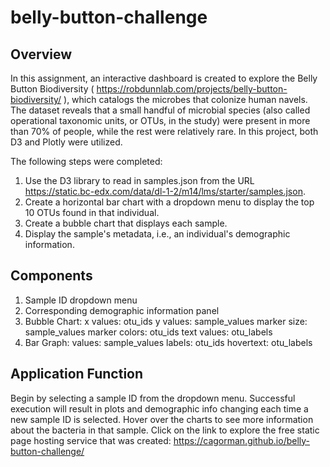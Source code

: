 # belly-button-challenge

## Overview
  In this assignment, an interactive dashboard is created to explore the Belly Button Biodiversity ( https://robdunnlab.com/projects/belly-button-biodiversity/ ), which catalogs the microbes that colonize human navels. The dataset reveals that a small handful of microbial species (also called operational taxonomic units, or OTUs, in the study) were present in more than 70% of people, while the rest were relatively rare. In this project, both D3 and Plotly were utilized.
  
The following steps were completed:
1. Use the D3 library to read in samples.json from the URL https://static.bc-edx.com/data/dl-1-2/m14/lms/starter/samples.json.
2. Create a horizontal bar chart with a dropdown menu to display the top 10 OTUs found in that individual.
3. Create a bubble chart that displays each sample.
4. Display the sample's metadata, i.e., an individual's demographic information.

## Components
1. Sample ID dropdown menu
2. Corresponding demographic information panel
3. Bubble Chart:
    x values: otu_ids
    y values: sample_values
    marker size: sample_values
    marker colors: otu_ids
    text values: otu_labels
4. Bar Graph:
    values: sample_values
    labels: otu_ids
    hovertext: otu_labels

## Application Function
  Begin by selecting a sample ID from the dropdown menu. Successful execution will result in plots and demographic info changing each time a new sample ID is selected. Hover over the charts to see more information about the bacteria in that sample. Click on the link to explore the free static page hosting service that was created:
https://cagorman.github.io/belly-button-challenge/


  
